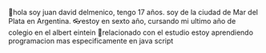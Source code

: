 🎈hola soy juan david delmenico, tengo 17 años. soy de la ciudad de Mar del Plata en Argentina.
👓estoy en sexto año, cursando mi ultimo año de colegio en el albert eintein
🎄relacionado con el estudio estoy aprendiendo programacion mas especificamente en java script
